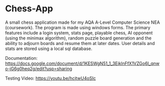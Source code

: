 # Chess-App
A small chess application made for my AQA A-Level Computer Science NEA (coursework). The program is made using windows forms. The primary features include a login system, stats page, playable chess, AI opponent (using the minimax algorithm), random puzzle board generation and the ability to adjourn boards and resume them at later dates. User details and stats are stored using a local sql database.

Documentation:
https://docs.google.com/document/d/1KESWgN51_1_3EiklnFfX1VZGo6l_qnwo-jG6g0heq2g/edit?usp=sharing

Testing Video:
https://youtu.be/hcjtwU4oSIc
